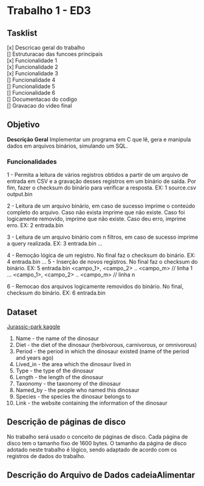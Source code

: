 # Trabalho 1 - ED3

## Tasklist
[x] Descricao geral do trabalho \
[] Estruturacao das funcoes principais \
[x] Funcionalidade 1 \
[x] Funcionalidade 2 \
[x] Funcionalidade 3 \
[] Funcionalidade 4 \
[] Funcionalidade 5 \
[] Funcionalidade 6 \
[] Documentacao do codigo \
[] Gravacao do video final 

## Objetivo

**Descrição Geral** Implementar um programa em C que lê, gera e manipula dados em arquivos binários, simulando um SQL.

### Funcionalidades

1 - Permita a leitura de vários registros obtidos a partir de um arquivo de entrada em CSV e a gravação desses registros em um binário de saída. Por fim, fazer o checksum do binário para verificar a resposta.
    EX: 1 source.csv output.bin

2 - Leitura de um arquivo binário, em caso de sucesso imprime o conteúdo completo do arquivo. Caso não exista imprime que não existe. Caso foi logicamente removido, imprime que não existe. Caso deu erro, imprime erro.
    EX: 2 entrada.bin

3 - Leitura de um arquivo binário com n filtros, em caso de sucesso imprime a query realizada. 
    EX: 3 entrada.bin <query> <n>
        <CampoFiltro1> <NomeFiltro1> ... <CampoFiltroN> <NomeFiltroN>

4 - Remoção lógica de um registro. No final faz o checksum do binário.
    EX: 4 entrada.bin <n>
        <CampoFiltro1> <NomeFiltro1> ... <CampoFiltroN> <NomeFiltroN>
5 - Inserção de novos registros. No final faz o checksum do binário.
    EX: 5 entrada.bin <n>
        <campo_1>, <campo_2> .. <campo_m> // linha 1
        ...
        <campo_1>, <campo_2> .. <campo_m> // linha n

6 - Remocao dos arquivos logicamente removidos do binário. No final, checksum do binário.
    EX: 6 entrada.bin

## Dataset
[Jurassic-park kaggle](./data.csv)

1. Name - the name of the dinosaur
2. Diet - the diet of the dinosaur (herbivorous, carnivorous, or omnivorous)
3. Period - the period in which the dinosaur existed (name of the period and years ago)
4. Lived_in - the area which the dinosaur lived in
5. Type - the type of the dinosaur
6. Length - the length of the dinosaur
7. Taxonomy - the taxonomy of the dinosaur
8. Named_by - the people who named this dinosaur
9. Species - the species the dinosaur belongs to
10. Link - the website containing the information of the dinosaur

## Descrição de páginas de disco

No trabalho será usado o conceito de páginas de disco. Cada página de disco tem o tamanho fixo de 1600 bytes. O tamanho da página de disco adotado neste trabalho é lógico, sendo adaptado de acordo com os registros de dados do trabalho.

## Descrição do Arquivo de Dados cadeiaAlimentar
